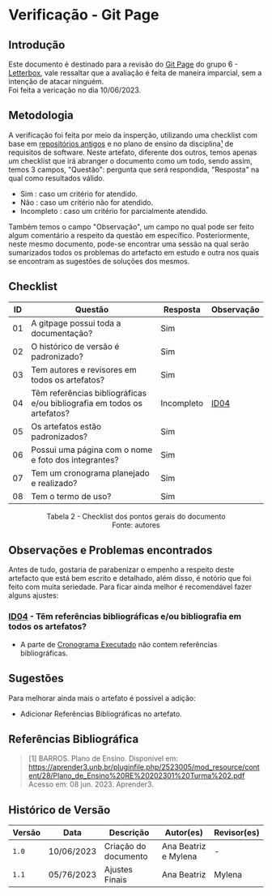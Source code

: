 # Verificação - Git Page

## Introdução

Este documento é destinado para a revisão do [Git Page](https://requisitos-de-software.github.io/2023.1-Letterboxd/) do grupo 6 - [Letterbox](https://github.com/Requisitos-de-Software/2023.1-Letterboxd), vale ressaltar que a avaliação é feita de maneira imparcial, sem a intenção de atacar ninguém.
<br> Foi feita a vericação  no dia 10/06/2023.

## Metodologia

A verificação foi feita por meio da insperção, utilizando uma checklist com base em [repositórios antigos](https://github.com/Requisitos-de-Software) e no plano de ensino da disciplina[¹](#referencias-bibliografica) de requisitos de software. Neste artefato, diferente dos outros, temos apenas um checklist que irá abranger o documento como um todo, sendo assim, temos 3 campos, "Questão": pergunta que será respondida, "Resposta" na qual como resultados válido.

- Sim : caso um critério for atendido.
- Não : caso um critério não for atendido.
- Incompleto : caso um critério for parcialmente atendido.

Também temos o campo "Observação", um campo no qual pode ser feito algum comentário a respeito da questão em específico. Posteriormente, neste mesmo documento, pode-se encontrar uma sessão na qual serão sumarizados todos os problemas do artefacto em estudo e outra nos quais se encontram as sugestões de soluções dos mesmos.

## Checklist

| ID  | Questão                                                                 | Resposta   | Observação |
| --- | ----------------------------------------------------------------------- | ---------- | ---------- |
| 01  | A gitpage possui toda a documentação?                                   | Sim        |            |
| 02  | O histórico de versão é padronizado?                                    | Sim        |            |
| 03  | Tem autores e revisores em todos os artefatos?                          | Sim        |            |
| 04  | Têm referências bibliográficas e/ou bibliografia em todos os artefatos? | Incompleto |[ID04](gitpage.md#observacoes-e-problemas-encontrados) |
| 05  | Os artefatos estão padronizados?                                        | Sim        |            |
| 06  | Possui uma página com o nome e foto dos integrantes?                    | Sim        |            |
| 07  | Tem um cronograma planejado e realizado?                                | Sim        |            |
| 08  | Tem o termo de uso?                                                     | Sim        |            |

<p align="center"> Tabela 2 - Checklist dos pontos gerais do documento <br> Fonte: autores </p>

## Observações e Problemas encontrados

Antes de tudo, gostaria de parabenizar o empenho a respeito deste artefacto que está bem escrito e detalhado, além disso, é notório que foi feito com muita seriedade. Para ficar ainda melhor é recomendável fazer alguns ajustes:

### [ID04](gitpage.md#checklist) - Têm referências bibliográficas e/ou bibliografia em todos os artefatos?

- A parte de [Cronograma Executado](https://requisitos-de-software.github.io/2023.1-Letterboxd/cronogramaExecutado/) não contem referências bibliográficas.

## Sugestões

Para melhorar ainda mais o artefato é possivel a adição:

- Adicionar Referências Bibliográficas no artefato.

## Referências Bibliográfica

> [1] BARROS. Plano de Ensino. Disponível em: <https://aprender3.unb.br/pluginfile.php/2523005/mod_resource/content/28/Plano_de_Ensino%20RE%20202301%20Turma%202.pdf> Acesso em: 08 jun. 2023. Aprender3.

## Histórico de Versão

| Versão | Data       | Descrição            | Autor(es)            | Revisor(es) |
| ------ | ---------- | -------------------- | -------------------- | ----------- |
| `1.0`  | 10/06/2023 | Criação do documento | Ana Beatriz e Mylena | -           |
| `1.1`  | 05/76/2023 | Ajustes Finais       | Ana Beatriz          | Mylena      |

